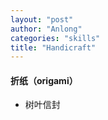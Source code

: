```yaml
---
layout: "post"
author: "Anlong"
categories: "skills"
title: "Handicraft"
---
```

#### 折纸（origami）
- 树叶信封  
